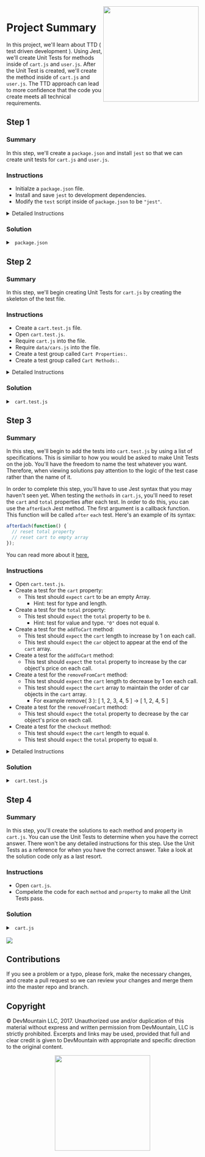<img src="https://devmounta.in/img/logowhiteblue.png" width="250" align="right">

# Project Summary

In this project, we'll learn about TTD ( test driven development ). Using Jest, we'll create Unit Tests for methods inside of `cart.js` and `user.js`. After the Unit Test is created, we'll create the method inside of `cart.js` and `user.js`. The TTD approach can lead to more confidence that the code you create meets all technical requirements. 

## Step 1

### Summary

In this step, we'll create a `package.json` and install `jest` so that we can create unit tests for `cart.js` and `user.js`.

### Instructions

* Initialze a `package.json` file.
* Install and save `jest` to development dependencies.
* Modify the `test` script inside of `package.json` to be `"jest"`.

<details>

<summary> Detailed Instructions </summary>

<br />

Let's begin by initialzing a `package.json` file using `npm`. In a terminal, we can run the command `npm init -y` to get a `package.json` file with all the default values. Once a `package.json` file is created, we can install and save `jest` into our project. We'll want to save `jest` as a development dependency. Using `npm` in a terminal, we can run `npm install --save-dev jest` to install and save it. 

Lastly, we'll just need to update the `test` script in `package.json` to be `"jest"`. This will allow us to run `npm test` in a terminal.

</details>

### Solution

<details>

<summary> <code> package.json </code> </summary>

```js
{
  "name": "unit-testing-afternoon",
  "version": "1.0.0",
  "description": "Unit Testing - Day 1 - Jest",
  "main": "index.js",
  "scripts": {
    "test": "jest"
  },
  "repository": {
    "type": "git",
    "url": "git+https://github.com/DevMountain/unit-testing-afternoon.git"
  },
  "keywords": [],
  "author": "",
  "license": "ISC",
  "bugs": {
    "url": "https://github.com/DevMountain/unit-testing-afternoon/issues"
  },
  "homepage": "https://github.com/DevMountain/unit-testing-afternoon#readme",
  "devDependencies": {
    "jest": "^21.1.0"
  }
}
```

</details>

## Step 2

### Summary

In this step, we'll begin creating Unit Tests for `cart.js` by creating the skeleton of the test file.

### Instructions

* Create a `cart.test.js` file.
* Open `cart.test.js`.
* Require `cart.js` into the file.
* Require `data/cars.js` into the file.
* Create a test group called `Cart Properties:`.
* Create a test group called `Cart Methods:`.

<details>

<summary> Detailed Instructions </summary>

<br />

Let's begin by creating a `cart.test.js` file at the root level of the project. This is where we'll write all the tests for the `cart.js` file. We added a `.test` to the file extension so that Jest will be able to find this test file when executing. We could of also made a `__tests__` folder and stuck a JavaScript file in there. Now that we have a test file, let's require the module we want to test. We'll also want to require `data/cars.js` so we have the same dataset that `cart.js` is going to be working with.

```js
const cart = require('./cart');
const cars = require('./data/cars.js');
```

When we require `cart.js`, we gain access to all of its exported methods and properties. You can view how many methods and properties there are by opening `cart.js`. We can group the test cases specifically for the two cart properties into a group called `Cart Properties:` and we can group the test caes specifically for the three methods into a group called `Cart Methods:`. In Jest, you can create test groups by using the `describe` keyword. The first `argument` for `describe` is the name of the group and the second `argument` is a callback function that holds all the test cases.

```js
const cart = require('./cart');
const cars = require('./data/cars.js');

describe('Cart Properties:', function() {

});

describe('Cart Methods:', function() {
  
});
```

</details>

### Solution

<details>

<summary> <code> cart.test.js </code> </summary>

```js
const cart = require('./cart');
const cars = require('./data/cars.js');

describe('Cart Properties:', function() {

});

describe('Cart Methods:', function() {
  
});
```

</details>

## Step 3

### Summary

In this step, we'll begin to add the tests into `cart.test.js` by using a list of specifications. This is similiar to how you would be asked to make Unit Tests on the job. You'll have the freedom to name the test whatever you want. Therefore, when viewing solutions pay attention to the logic of the test case rather than the name of it.

In order to complete this step, you'll have to use Jest syntax that you may haven't seen yet. When testing the `methods` in `cart.js`, you'll need to reset the `cart` and `total` properties after each test. In order to do this, you can use the `afterEach` Jest method. The first argument is a callback function. This function will be called `after` `each` test. Here's an example of its syntax:

```js
afterEach(function() {
  // reset total property
  // reset cart to empty array
});
```

You can read more about it <a href="https://facebook.github.io/jest/docs/en/api.html#aftereachfn">here.</a>

### Instructions

* Open `cart.test.js`.
* Create a test for the `cart` property:
  * This test should `expect` `cart` to be an empty Array.
    * Hint: test for type and length.
* Create a test for the `total` property: 
  * This test should `expect` the `total` property to be `0`.
    * Hint: test for value and type. `"0"` does not equal `0`.
* Create a test for the `addToCart` method:
  * This test should `expect` the `cart` length to increase by 1 on each call.
  * This test should `expect` the `car` object to appear at the end of the `cart` array.
* Create a test for the `addToCart` method:
  * This test should `expect` the `total` property to increase by the car object's price on each call.
* Create a test for the `removeFromCart` method:
  * This test should `expect` the `cart` length to decrease by 1 on each call.
  * This test should `expect` the `cart` array to maintain the order of car objects in the `cart` array.
    * For example remove( 3 ): [ 1, 2, 3, 4, 5 ] -> [ 1, 2, 4, 5 ]
* Create a test for the `removeFromCart` method:
  * This test should `expect` the `total` property to decrease by the car object's price on each call.
* Create a test for the `checkout` method:
  * This test should `expect` the `cart` length to equal `0`.
  * This test should `expect` the `total` property to equal `0`.

<details>

<summary> Detailed Instructions </summary>

<br />

Let's begin by opening `cart.test.js` and taking a look at the `Cart Properties:` test group. For our `cart` to function correctly, we'll need the `cart` property to be an Array. To begin writing a test in Jest, we use the keyword `test`. `test` takes two arguments. The first argument is the name of the test and the second argument is a callback function that gets called to execute the test. The value you provide in the first argument is what you'll see in the terminal when running `npm test`. 

```js
describe('Cart Properties:', function() {
  test('Cart should default to an empty array.', function() {

  });
});
```

Inside the callback function we can use the keyword `expect` to define a test case. In this example, we can combine expect with the `isArray` Array prototype. `isArray` will return true or false depending on if the argument is an Array or not.

```js
describe('Cart Properties:', function() {
  test('Cart should default to an empty array.', function() {
    // Will equal true or false
    expect( Array.isArray( cart.cart ) )
  });
});
```

We can then chain on a `.toEqual` to our `expect` and provide the value we are expecting. 

```js
describe('Cart Properties:', function() {
  test('Cart should default to an empty array.', function() {
    // Will equal true or false
    expect( Array.isArray( cart.cart ) ).toEqual( true );
  });
});
```

To complete this test, we'll also want to make sure the cart defaults to being empty. We can do this with another `expect` statement in combination with the `length` Array prototype. We'll want to `expect` it to equal `0`.

```js
describe('Cart Properties:', function() {
  test('Cart should default to an empty array.', function() {
    expect( Array.isArray( cart.cart ) ).toEqual( true );
    expect( cart.cart.length ).toEqual( 0 );
  });
});
```

Let's move on to the `total` property. For our cart to work correctly, total will need to be of type `number` and default to `0`. We can test both of these using one `expect` statement. When using `.toEqual` it will test for value and type. This means that `.toEqual( 0 )` and `.toEqual( '0' )` are not the same.

```js
describe('Cart Properties:', function() {
  test('Cart should default to an empty array.', function() {
    expect( Array.isArray( cart.cart ) ).toEqual( true );
    expect( cart.cart.length ).toEqual( 0 );
  });
  
  test('Total should default to 0.', function() {
    expect( cart.total ).toEqual( 0 );
  });
});
```

That's all we need to test the properties of `cart.js`. Let's move on to the `Cart Methods:` test group. This test group is the larger of the two, therefore in the code snippets to follow I'll only show the code for the `test` block. These test blocks should go inside the test group. You can double check your work by looking at the solution code.

Let's begin by adding an `afterEach` at the top of the test group. We need an `afterEach` to reset the value of the `cart` and `total` properties. If we didn't reset these values it could cause unexpected results in our test cases. I'll go into more detail on this later on. Using the explanation in this step's summary, we should end up with:

```js
afterEach(function() {
  cart.cart = [];
  cart.total = 0;
});
```

Let's move on to our first method: `addToCart`. To test this method, we'll want to make sure that when we add a car to the cart, it is being pushed to the end of the cart array. We'll also want to test that the length is increased only by one each time. So how do we test what a method does when executed in Jest? Well according to the specifications, when the `addToCart` method is called, the `cart` and `total` properties should update. Therefore, we can actually call the `addToCart` method and then create `expect` statements for `cart` and `total`. To follow the convention of Unit Testing, each test should be as small as possible, so let's separate the tests for `cart` and `total` into two different test blocks.

```js
test('addToCart() should add a car object to the cart array.', function() {
  cart.addToCart( cars[0] );
  cart.addToCart( cars[1] );

});

test('addToCart() should increase the total property.', function() {
  cart.addToCart( cars[0] );
  cart.addToCart( cars[8] );
  cart.addToCart( cars[2] );

});
```

You may wonder if the number of times I called `addToCart` matters or if the specific `cars[ # ]` matters. It only matters to an extent. In order to test that car objects are being `pushed` into the end of the array, we need at least two car objects to test that `cars[1]` will come after `cars[0]`. However, if you wanted to, you could add more. In order to test that the price is being updated based on `car.price` you could test that with at least two car objects. As for the `cars[ # ]` you can use any valid car object in `data/cars.js`. So try not to get caught up in asking why I called a method `x` times or why did I use `cars[ # ]`. The take away here is the logic of the `expect` statements.

Getting back on topic, let's add some `expect` statements for our first test block. So we want to test car objects are being `pushed` to the end of the array and we want to test that the length is only increasing by one. Knowing this we can `expect` that `cart.cart[0]` equals `cars[0]`, we can `expect` that `cart.cart[1]` equals `cars[1]`, and we can `expect` that `cart.length` equals `2`.

```js
test('addToCart() should add a car object to the cart array.', function() {
  cart.addToCart( cars[0] );
  cart.addToCart( cars[1] );

  expect( cart.cart.length ).toEqual( 2 );
  expect( cart.cart[0] ).toEqual( cars[0] );
  expect( cart.cart[1] ).toEqual( cars[1] );
});
```

Let's move on to our second test block. We are calling `addToCart` three times with `cars[0]`, `cars[8]`, and `cars[2]`. If our total is suppose to update based on a car object's `price` property, we should then `expect` `total` to equal the sum of `cars[0].price`, `cars[8].price`, and `cars[2].price`.

```js
test('addToCart() should increase the total property.', function() {
  cart.addToCart( cars[0] );
  cart.addToCart( cars[8] );
  cart.addToCart( cars[2] );

  expect( cart.total ).toEqual( cars[0].price + cars[8].price + cars[2].price );
});
```



</details>

### Solution

<details>

<summary> <code> cart.test.js </code> </summary>

```js
const cart = require('./cart');
const cars = require('./data/cars');

describe('Cart Properties:', function() {
  test('Cart should default to an empty array.', function() {
    expect( Array.isArray( cart.cart ) ).toEqual( true );
    expect( cart.cart.length ).toEqual( 0 );
  });
  
  test('Total should default to 0.', function() {
    expect( cart.total ).toEqual( 0 );
  });
});


describe('Cart Methods:', function() {
  afterEach(function() {
    cart.cart = [];
    cart.total = 0;
  });

  test('addToCart() should add a car object to the cart array.', function() {
    cart.addToCart( cars[0] );
    cart.addToCart( cars[1] );

    expect( cart.cart.length ).toEqual( 2 );
    expect( cart.cart[0] ).toEqual( cars[0] );
    expect( cart.cart[1] ).toEqual( cars[1] );
  });

  test('addToCart() should increase the total property.', function() {
    cart.addToCart( cars[0] );
    cart.addToCart( cars[8] );
    cart.addToCart( cars[2] );

    expect( cart.total ).toEqual( cars[0].price + cars[8].price + cars[2].price );
  });
  
  test('removeFromCart() should remove a car object from the cart array.', function() {
    cart.addToCart( cars[0] );
    cart.addToCart( cars[1] );
    cart.addToCart( cars[2] );
  
    cart.removeFromCart( 1, cars[1] );
  
    expect( cart.cart.length ).toEqual( 2 );
    expect( cart.cart[0] ).toEqual( cars[0] );
    expect( cart.cart[1] ).toEqual( cars[2] );
  });

  test('removeFromCart() should decrease the total property.', function() {
    cart.addToCart( cars[0] );
    cart.addToCart( cars[8] );
    cart.addToCart( cars[2] );

    cart.removeFromCart( 0, cars[0] );
    cart.removeFromCart( 1, cars[2] );

    expect( cart.total ).toEqual( cars[8].price );
  });

  test('checkout() shoud empty the cart array and set total to 0.', function() {
    cart.addToCart( cars[0] );
    cart.addToCart( cars[1] );
    cart.addToCart( cars[2] );
    cart.addToCart( cars[3] );

    cart.checkout();

    expect( cart.cart.length ).toEqual( 0 );
    expect( cart.total ).toEqual( 0 );
  });
});
```

</details>

## Step 4

### Summary

In this step, you'll create the solutions to each method and property in `cart.js`. You can use the Unit Tests to determine when you have the correct answer. There won't be any detailed instructions for this step. Use the Unit Tests as a reference for when you have the correct answer. Take a look at the solution code only as a last resort.

### Instructions

* Open `cart.js`.
* Compelete the code for each `method` and `property` to make all the Unit Tests pass.

### Solution

<details>

<summary> <code> cart.js </code> </summary>

```js
const cars = require('./data/cars');

module.exports = {
  cart: [],
  total: 0,

  addToCart: function( car ) {
    this.cart.push( car );
    this.total += car.price;
  },

  removeFromCart: function( index, car ) {
    this.cart.splice( index, 1 );
    this.total -= car.price;
  },

  checkout: function() {
    this.cart = [];
    this.total = 0;
  }
};
```

</details>

<br />

<img src="https://github.com/DevMountain/unit-testing-afternoon/blob/solution/readme-assets/1g.gif" />












## Contributions

If you see a problem or a typo, please fork, make the necessary changes, and create a pull request so we can review your changes and merge them into the master repo and branch.

## Copyright

© DevMountain LLC, 2017. Unauthorized use and/or duplication of this material without express and written permission from DevMountain, LLC is strictly prohibited. Excerpts and links may be used, provided that full and clear credit is given to DevMountain with appropriate and specific direction to the original content.

<p align="center">
<img src="https://devmounta.in/img/logowhiteblue.png" width="250">
</p>
